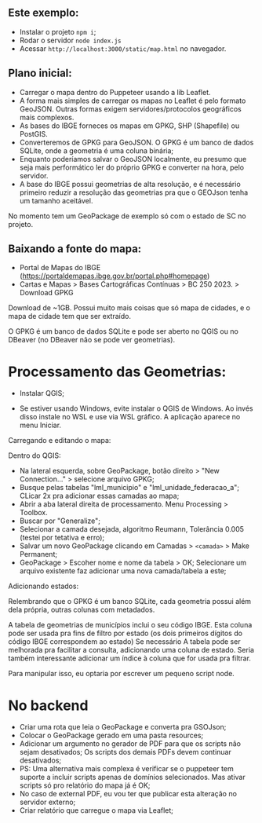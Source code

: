 ## Este exemplo:

  - Instalar o projeto `npm i`;
  - Rodar o servidor `node index.js`
  - Acessar `http://localhost:3000/static/map.html` no navegador.

## Plano inicial:

 - Carregar o mapa dentro do Puppeteer usando a lib Leaflet.
 - A forma mais simples de carregar os mapas no Leaflet é pelo formato GeoJSON. Outras formas exigem
   servidores/protocolos geográficos mais complexos.
 - As bases do IBGE forneces os mapas em GPKG, SHP (Shapefile) ou PostGIS.
 - Converteremos de GPKG para GeoJSON. O GPKG é um banco de dados SQLite, onde a geometria é uma
   coluna binária;
 - Enquanto poderíamos salvar o GeoJSON localmente, eu presumo que seja mais performático ler do
   próprio GPKG e converter na hora, pelo servidor.
 - A base do IBGE possui geometrias de alta resolução, e é necessário primeiro reduzir a resolução
   das geometrias pra que o GEOJson tenha um tamanho aceitável.

No momento tem um GeoPackage de exemplo só com o estado de SC no projeto.

## Baixando a fonte do mapa:

- Portal de Mapas do IBGE (https://portaldemapas.ibge.gov.br/portal.php#homepage)
- Cartas e Mapas > Bases Cartográficas Contínuas > BC 250 2023. > Download GPKG

Download de ~1GB. Possui muito mais coisas que só mapa de cidades, e o mapa de cidade tem que ser extraído.

O GPKG é um banco de dados SQLite e pode ser aberto no QGIS ou no DBeaver (no DBeaver não se pode ver geometrias).

# Processamento das Geometrias:

 - Instalar QGIS;

 - Se estiver usando Windows, evite instalar o QGIS de Windows. Ao invés disso instale no WSL e use
via WSL gráfico. A aplicação aparece no menu Iniciar.

Carregando e editando o mapa:

Dentro do QGIS:
  - Na lateral esquerda, sobre GeoPackage, botão direito > "New Connection..." > selecione arquivo GPKG;
  - Busque pelas tabelas "lml_municipio" e "lml_unidade_federacao_a"; CLicar 2x pra adicionar essas camadas
    ao mapa;
  - Abrir a aba lateral direita de processamento. Menu Processing > Toolbox.
  - Buscar por "Generalize";
  - Selecionar a camada desejada, algoritmo Reumann, Tolerância 0.005 (testei por tetativa e erro);
  - Salvar um novo GeoPackage clicando em Camadas > `<camada>` > Make Permanent;
  - GeoPackage > Escoher nome e nome da tabela > OK; Selecionare um arquivo existente faz adicionar uma
    nova camada/tabela a este;

Adicionando estados:

Relembrando que o GPKG é um banco SQLite, cada geometria possui além dela própria, outras colunas com
metadados.

A tabela de geometrias de municípios inclui o seu código IBGE. Esta coluna pode ser usada
pra fins de filtro por estado (os dois primeiros dígitos do código IBGE correspondem ao estado)
Se necessário A tabela pode ser melhorada pra facilitar a consulta, adicionando uma coluna de estado.
Seria também interessante adicionar um índice à coluna que for usada pra filtrar.

Para manipular isso, eu optaria por escrever um pequeno script node.

# No backend

 - Criar uma rota que leia o GeoPackage e converta pra GSOJson;
 - Colocar o GeoPackage gerado em uma pasta resources;
 - Adicionar um argumento no gerador de PDF para que os scripts não sejam desativados; Os scripts
   dos demais PDFs devem continuar desativados;
 - PS: Uma alternativa mais complexa é verificar se o puppeteer tem suporte a incluir scripts apenas
   de domínios selecionados. Mas ativar scripts só pro relatório do mapa já é OK;
 - No caso de external PDF, eu vou ter que publicar esta alteração no servidor externo;
 - Criar relatório que carregue o mapa via Leaflet; 